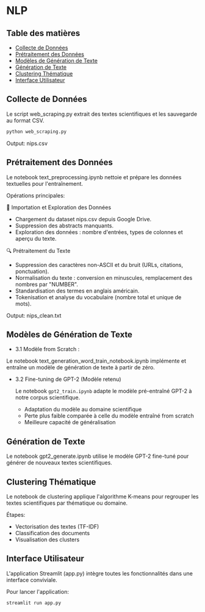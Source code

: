 # NLP
## Table des matières
- [Collecte de Données](#collecte_de_données)
- [Prétraitement des Données](#prétraitement_des_données)
- [Modèles de Génération de Texte](#modèles_de_génération_de_texte)
- [Génération de Texte](#génération_de_texte)
- [Clustering Thématique](#clustering_thématique)
- [Interface Utilisateur](#interface_utilisateur)

## Collecte de Données
Le script web_scraping.py extrait des textes scientifiques et les sauvegarde au format CSV.
```bash
python web_scraping.py
```
Output: nips.csv
## Prétraitement des Données
Le notebook text_preprocessing.ipynb nettoie et prépare les données textuelles pour l'entraînement.

Opérations principales:

 📂 Importation et Exploration des Données
  
   - Chargement du dataset nips.csv depuis Google Drive.
   - Suppression des abstracts manquants.
   - Exploration des données : nombre d'entrées, types de colonnes et aperçu du texte.
  
 🔍 Prétraitement du Texte

   - Suppression des caractères non-ASCII et du bruit (URLs, citations, ponctuation).
   - Normalisation du texte : conversion en minuscules, remplacement des nombres par "NUMBER".
   - Standardisation des termes en anglais américain.
   - Tokenisation et analyse du vocabulaire (nombre total et unique de mots).

Output: nips_clean.txt


## Modèles de Génération de Texte
* 3.1 Modèle from Scratch :

Le notebook text_generation_word_train_notebook.ipynb implémente et entraîne un modèle de génération de texte à partir de zéro.

* 3.2 Fine-tuning de GPT-2 (Modèle retenu)

  Le notebook `gpt2_train.ipynb` adapte le modèle pré-entraîné GPT-2 à notre corpus scientifique.

   - Adaptation du modèle au domaine scientifique  
   - Perte plus faible comparée à celle du modèle entraîné from scratch  
   - Meilleure capacité de généralisation  

## Génération de Texte
Le notebook gpt2_generate.ipynb utilise le modèle GPT-2 fine-tuné pour générer de nouveaux textes scientifiques.

## Clustering Thématique
Le notebook de clustering applique l'algorithme K-means pour regrouper les textes scientifiques par thématique ou domaine.

Étapes:

  - Vectorisation des textes (TF-IDF)
  - Classification des documents
  - Visualisation des clusters

## Interface Utilisateur
L'application Streamlit (app.py) intègre toutes les fonctionnalités dans une interface conviviale.

Pour lancer l'application:

```bash
streamlit run app.py
```
